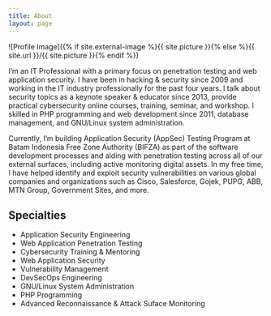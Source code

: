 ```yaml
---
title: About
layout: page
---
```

![Profile Image]({% if site.external-image %}{{ site.picture }}{% else %}{{ site.url }}/{{ site.picture }}{% endif %})

<p>I’m an IT Professional with a primary focus on penetration testing and web application security. I have been in hacking & security since 2009 and working in the IT industry professionally for the past four years. I talk about security topics as a keynote speaker & educator since 2013, provide practical cybersecurity online courses, training, seminar, and workshop. I skilled in PHP programming and web development since 2011, database management, and GNU/Linux system administration.</p>

<p>Currently, I’m building Application Security (AppSec) Testing Program at Batam Indonesia Free Zone Authority (BIFZA) as part of the software development processes and aiding with penetration testing across all of our external surfaces, including active monitoring digital assets. In my free time, I have helped identify and exploit security vulnerabilities on various global companies and organizations such as Cisco, Salesforce, Gojek, PUPG, ABB, MTN Group, Government Sites, and more.</p>

<h2>Specialties</h2>

<ul class="skill-list">
	<li>Application Security Engineering</li>
	<li>Web Application Penetration Testing</li>
	<li>Cybersecurity Training & Mentoring</li>
	<li>Web Application Security</li>
	<li>Vulnerability Management</li>
	<li>DevSecOps Engineering</li>
	<li>GNU/Linux System Administration</li>
	<li>PHP Programming</li>
	<li>Advanced Reconnaissance & Attack Suface Monitoring</li>
	
</ul>
